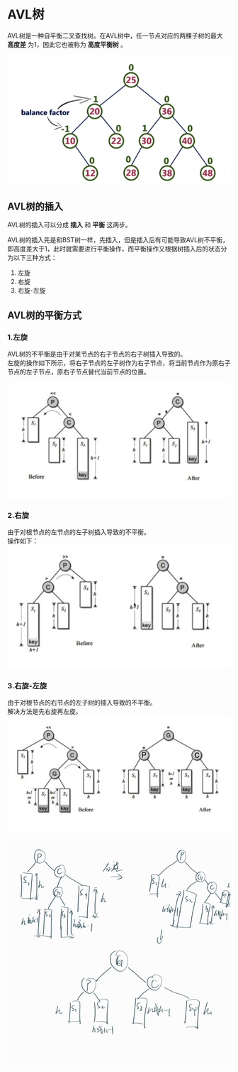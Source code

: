 # AVL树

AVL树是一种自平衡二叉查找树。在AVL树中，任一节点对应的两棵子树的最大 **高度差** 为1，因此它也被称为 **高度平衡树** 。  

![20250213195538](https://raw.githubusercontent.com/lyy1119/Imgs/main/img/20250213195538.png)

## AVL树的插入

AVL树的插入可以分成 **插入** 和 **平衡** 这两步。  

AVL树的插入先是和BST树一样，先插入，但是插入后有可能导致AVL树不平衡，即高度差大于1，此时就需要进行平衡操作，而平衡操作又根据树插入后的状态分为以下三种方式：  
1. 左旋
2. 右旋
3. 右旋-左旋

## AVL树的平衡方式

### 1.左旋

AVL树的不平衡是由于对某节点的右子节点的右子树插入导致的。  
左旋的操作如下所示，将右子节点的左子树作为右子节点，将当前节点作为原右子节点的左子节点，原右子节点替代当前节点的位置。  

![20250214185941](https://raw.githubusercontent.com/lyy1119/Imgs/main/img/20250214185941.png)  

### 2.右旋

由于对根节点的左节点的左子树插入导致的不平衡。  
操作如下：  
![20250214190233](https://raw.githubusercontent.com/lyy1119/Imgs/main/img/20250214190233.png)  

### 3.右旋-左旋

由于对根节点的右节点的左子树的插入导致的不平衡。  
解决方法是先右旋再左旋。  
![20250214190637](https://raw.githubusercontent.com/lyy1119/Imgs/main/img/20250214190637.png)  

![Screenshot_20250214_191428_Samsung Notes](https://raw.githubusercontent.com/lyy1119/Imgs/main/img/Screenshot_20250214_191428_Samsung%20Notes.jpg)

